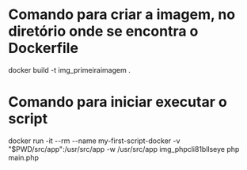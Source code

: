 # Comando para criar a imagem, no diretório onde se encontra o Dockerfile
docker build -t img_primeiraimagem .

# Comando para iniciar executar o script
docker run -it --rm --name my-first-script-docker -v "$PWD/src/app":/usr/src/app -w /usr/src/app img_phpcli81bllseye php main.php